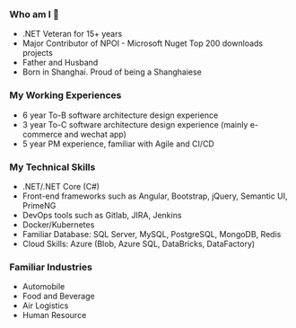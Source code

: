 ### Who am I 👋
- .NET Veteran for 15+ years
- Major Contributor of NPOI - Microsoft Nuget Top 200 downloads projects
- Father and Husband
- Born in Shanghai. Proud of being a Shanghaiese

### My Working Experiences
- 6 year To-B software architecture design experience
- 3 year To-C software architecture design experience (mainly e-commerce and wechat app)
- 5 year PM experience, familiar with Agile and CI/CD

### My Technical Skills
- .NET/.NET Core (C#)
- Front-end frameworks such as Angular, Bootstrap, jQuery, Semantic UI, PrimeNG
- DevOps tools such as Gitlab, JIRA, Jenkins
- Docker/Kubernetes
- Familiar Database: SQL Server, MySQL, PostgreSQL, MongoDB, Redis
- Cloud Skills: Azure (Blob, Azure SQL, DataBricks, DataFactory)

### Familiar Industries
- Automobile 
- Food and Beverage
- Air Logistics
- Human Resource


